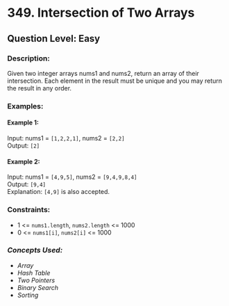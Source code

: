 # 349. Intersection of Two Arrays
## Question Level: Easy
### Description:
Given two integer arrays nums1 and nums2, return an array of their intersection. Each element in the result must be unique and you may return the result in any order.

### Examples:
#### Example 1:

Input: nums1 = `[1,2,2,1]`, nums2 = `[2,2]`  
Output: `[2]`  
#### Example 2:

Input: nums1 = `[4,9,5]`, nums2 = `[9,4,9,8,4]`  
Output: `[9,4]`  
Explanation: `[4,9]` is also accepted.  

### Constraints:

- 1 <= `nums1.length`, `nums2.length` <= 1000
- 0 <= `nums1[i]`, `nums2[i]` <= 1000

### <i>Concepts Used:
- Array
- Hash Table
- Two Pointers
- Binary Search
- Sorting</i>